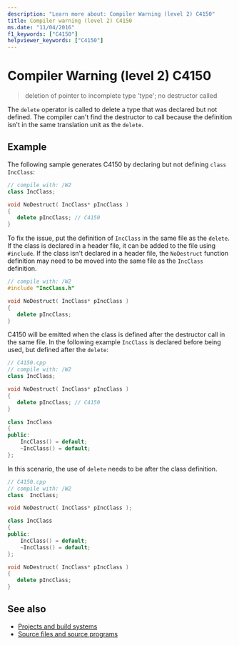 ```yaml
---
description: "Learn more about: Compiler Warning (level 2) C4150"
title: Compiler warning (level 2) C4150
ms.date: "11/04/2016"
f1_keywords: ["C4150"]
helpviewer_keywords: ["C4150"]
---
```

# Compiler Warning (level 2) C4150

> deletion of pointer to incomplete type 'type'; no destructor called

The `delete` operator is called to delete a type that was declared but not defined. The compiler can't find the destructor to call because the definition isn't in the same translation unit as the `delete`.

## Example

The following sample generates C4150 by declaring but not defining `class IncClass`:

```cpp
// compile with: /W2
class IncClass;

void NoDestruct( IncClass* pIncClass )
{
   delete pIncClass; // C4150
}
```

To fix the issue, put the definition of `IncClass` in the same file as the `delete`. If the class is declared in a header file, it can be added to the file using `#include`. If the class isn't declared in a header file, the `NoDestruct` function definition may need to be moved into the same file as the `IncClass` definition.

```cpp
// compile with: /W2
#include "IncClass.h"

void NoDestruct( IncClass* pIncClass )
{
   delete pIncClass;
}
```

C4150 will be emitted when the class is defined after the destructor call in the same file. In the following example `IncClass` is declared before being used, but defined after the `delete`:

```cpp
// C4150.cpp
// compile with: /W2
class IncClass;

void NoDestruct( IncClass* pIncClass )
{
   delete pIncClass; // C4150
}

class IncClass
{
public:
    IncClass() = default;
    ~IncClass() = default;
};
```
In this scenario, the use of `delete` needs to be after the class definition.
```cpp
// C4150.cpp
// compile with: /W2
class  IncClass;

void NoDestruct( IncClass* pIncClass );

class IncClass
{
public:
    IncClass() = default;
    ~IncClass() = default;
};

void NoDestruct( IncClass* pIncClass )
{
   delete pIncClass;
}
```

## See also

* [Projects and build systems](../../build/projects-and-build-systems-cpp.md)
* [Source files and source programs](../../c-language/source-files-and-source-programs.md)
